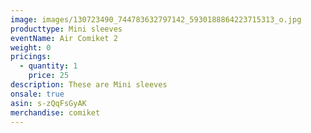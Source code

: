 ```yaml
---
image: images/130723490_744783632797142_5930188864223715313_o.jpg
producttype: Mini sleeves
eventName: Air Comiket 2
weight: 0
pricings:
  - quantity: 1
    price: 25
description: These are Mini sleeves
onsale: true
asin: s-zQqFsGyAK
merchandise: comiket
---
```

